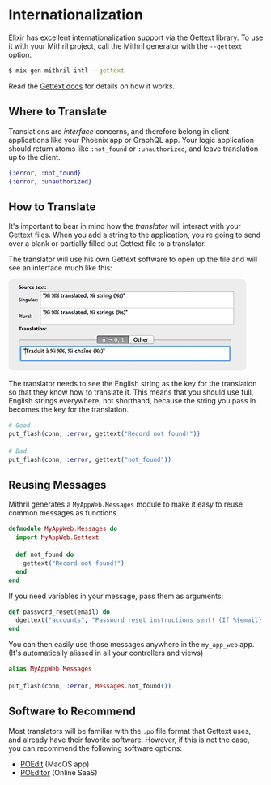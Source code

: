 # Internationalization

Elixir has excellent internationalization support via the [Gettext][gettext]
library. To use it with your Mithril project, call the Mithril generator with
the `--gettext` option.

```bash
$ mix gen mithril intl --gettext
```

Read the [Gettext docs][gettext] for details on how it works.

## Where to Translate

Translations are _interface_ concerns, and therefore belong in client applications
like your Phoenix app or GraphQL app. Your logic application should return atoms
like `:not_found` or `:unauthorized`, and leave translation up to the client.

```elixir
{:error, :not_found}
{:error, :unauthorized}
```

## How to Translate

It's important to bear in mind how the _translator_ will interact with your
Gettext files. When you add a string to the application, you're going to send
over a blank or partially filled out Gettext file to a translator.

The translator will use his own Gettext software to open up the file and will
see an interface much like this:

![Gettext Translator Interface](assets/gettext_translator.png)

The translator needs to see the English string as the key for the translation
so that they know how to translate it. This means that you should use full,
English strings everywhere, not shorthand, because the string you pass in
becomes the key for the translation.

```elixir
# Good
put_flash(conn, :error, gettext("Record not found!"))

# Bad
put_flash(conn, :error, gettext("not_found"))
```

## Reusing Messages

Mithril generates a `MyAppWeb.Messages` module to make it easy to reuse
common messages as functions.

```elixir
defmodule MyAppWeb.Messages do
  import MyAppWeb.Gettext

  def not_found do
    gettext("Record not found!")
  end
end
```

If you need variables in your message, pass them as arguments:

```elixir
def password_reset(email) do
  dgettext("accounts", "Password reset instructions sent! (If %{email} is a real account)", email: email)
end
```

You can then easily use those messages anywhere in the `my_app_web` app.
(It's automatically aliased in all your controllers and views)

```elixir
alias MyAppWeb.Messages

put_flash(conn, :error, Messages.not_found())
```

## Software to Recommend

Most translators will be familiar with the `.po` file format that Gettext uses,
and already have their favorite software. However, if this is not the case, you
can recommend the following software options:

- [POEdit](https://poedit.net/) (MacOS app)
- [POEditor](https://poeditor.com) (Online SaaS)

[gettext]: https://hexdocs.pm/gettext/

